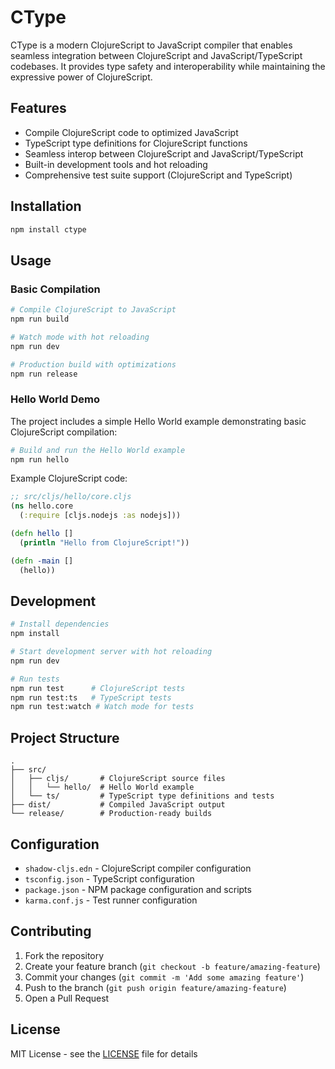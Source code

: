 # CType

CType is a modern ClojureScript to JavaScript compiler that enables seamless integration between ClojureScript and JavaScript/TypeScript codebases. It provides type safety and interoperability while maintaining the expressive power of ClojureScript.

## Features

- Compile ClojureScript code to optimized JavaScript
- TypeScript type definitions for ClojureScript functions
- Seamless interop between ClojureScript and JavaScript/TypeScript
- Built-in development tools and hot reloading
- Comprehensive test suite support (ClojureScript and TypeScript)

## Installation

```bash
npm install ctype
```

## Usage

### Basic Compilation

```bash
# Compile ClojureScript to JavaScript
npm run build

# Watch mode with hot reloading
npm run dev

# Production build with optimizations
npm run release
```

### Hello World Demo

The project includes a simple Hello World example demonstrating basic ClojureScript compilation:

```bash
# Build and run the Hello World example
npm run hello
```

Example ClojureScript code:
```clojure
;; src/cljs/hello/core.cljs
(ns hello.core
  (:require [cljs.nodejs :as nodejs]))

(defn hello []
  (println "Hello from ClojureScript!"))

(defn -main []
  (hello))
```

## Development

```bash
# Install dependencies
npm install

# Start development server with hot reloading
npm run dev

# Run tests
npm run test      # ClojureScript tests
npm run test:ts   # TypeScript tests
npm run test:watch # Watch mode for tests
```

## Project Structure

```
.
├── src/
│   ├── cljs/       # ClojureScript source files
│   │   └── hello/  # Hello World example
│   └── ts/         # TypeScript type definitions and tests
├── dist/           # Compiled JavaScript output
└── release/        # Production-ready builds
```

## Configuration

- `shadow-cljs.edn` - ClojureScript compiler configuration
- `tsconfig.json` - TypeScript configuration
- `package.json` - NPM package configuration and scripts
- `karma.conf.js` - Test runner configuration

## Contributing

1. Fork the repository
2. Create your feature branch (`git checkout -b feature/amazing-feature`)
3. Commit your changes (`git commit -m 'Add some amazing feature'`)
4. Push to the branch (`git push origin feature/amazing-feature`)
5. Open a Pull Request

## License

MIT License - see the [LICENSE](LICENSE) file for details
